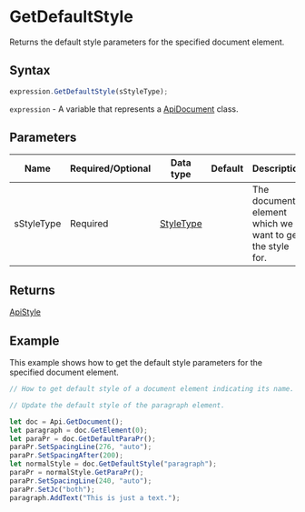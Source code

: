 # GetDefaultStyle

Returns the default style parameters for the specified document element.

## Syntax

```javascript
expression.GetDefaultStyle(sStyleType);
```

`expression` - A variable that represents a [ApiDocument](../ApiDocument.md) class.

## Parameters

| **Name** | **Required/Optional** | **Data type** | **Default** | **Description** |
| ------------- | ------------- | ------------- | ------------- | ------------- |
| sStyleType | Required | [StyleType](../../Enumeration/StyleType.md) |  | The document element which we want to get the style for. |

## Returns

[ApiStyle](../../ApiStyle/ApiStyle.md)

## Example

This example shows how to get the default style parameters for the specified document element.

```javascript editor-docx
// How to get default style of a document element indicating its name.

// Update the default style of the paragraph element.

let doc = Api.GetDocument();
let paragraph = doc.GetElement(0);
let paraPr = doc.GetDefaultParaPr();
paraPr.SetSpacingLine(276, "auto");
paraPr.SetSpacingAfter(200);
let normalStyle = doc.GetDefaultStyle("paragraph");
paraPr = normalStyle.GetParaPr();
paraPr.SetSpacingLine(240, "auto");
paraPr.SetJc("both");
paragraph.AddText("This is just a text.");
```
